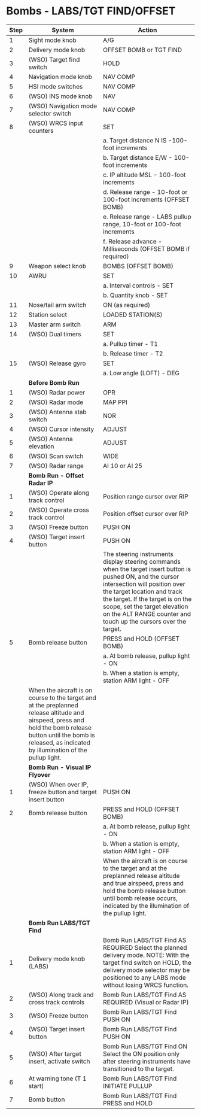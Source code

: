 # Bombs - LABS/TGT FIND/OFFSET

| Step | System                                                                                                                                                                                                                 | Action                                                                                                                                                                                                                                                                                                             |
|------|------------------------------------------------------------------------------------------------------------------------------------------------------------------------------------------------------------------------|--------------------------------------------------------------------------------------------------------------------------------------------------------------------------------------------------------------------------------------------------------------------------------------------------------------------|
| 1    | Sight mode knob                                                                                                                                                                                                        | A/G                                                                                                                                                                                                                                                                                                                |
| 2    | Delivery mode knob                                                                                                                                                                                                     | OFFSET BOMB or TGT FIND                                                                                                                                                                                                                                                                                            |
| 3    | (WSO) Target find switch                                                                                                                                                                                               | HOLD                                                                                                                                                                                                                                                                                                               |
| 4    | Navigation mode knob                                                                                                                                                                                                   | NAV COMP                                                                                                                                                                                                                                                                                                           |
| 5    | HSI mode switches                                                                                                                                                                                                      | NAV COMP                                                                                                                                                                                                                                                                                                           |
| 6    | (WSO) INS mode knob                                                                                                                                                                                                    | NAV                                                                                                                                                                                                                                                                                                                |
| 7    | (WSO) Navigation mode selector switch                                                                                                                                                                                  | NAV COMP                                                                                                                                                                                                                                                                                                           |
| 8    | (WSO) WRCS input counters                                                                                                                                                                                              | SET                                                                                                                                                                                                                                                                                                                |
|      |                                                                                                                                                                                                                        | a. Target distance N IS -100-foot increments                                                                                                                                                                                                                                                                       |
|      |                                                                                                                                                                                                                        | b. Target distance E/W - 100-foot increments                                                                                                                                                                                                                                                                       |
|      |                                                                                                                                                                                                                        | c. IP altitude MSL - 100-foot increments                                                                                                                                                                                                                                                                           |
|      |                                                                                                                                                                                                                        | d. Release range - 10-foot or 100-foot increments (OFFSET BOMB)                                                                                                                                                                                                                                                    |
|      |                                                                                                                                                                                                                        | e. Release range - LABS pullup range, 10-foot or 100-foot increments                                                                                                                                                                                                                                               |
|      |                                                                                                                                                                                                                        | f. Release advance - Milliseconds (OFFSET BOMB if required)                                                                                                                                                                                                                                                        |
| 9    | Weapon select knob                                                                                                                                                                                                     | BOMBS (OFFSET BOMB)                                                                                                                                                                                                                                                                                                |
| 10   | AWRU                                                                                                                                                                                                                   | SET                                                                                                                                                                                                                                                                                                                |
|      |                                                                                                                                                                                                                        | a. Interval controls - SET                                                                                                                                                                                                                                                                                         |
|      |                                                                                                                                                                                                                        | b. Quantity knob - SET                                                                                                                                                                                                                                                                                             |
| 11   | Nose/tail arm switch                                                                                                                                                                                                   | ON (as required)                                                                                                                                                                                                                                                                                                   |
| 12   | Station select                                                                                                                                                                                                         | LOADED STATION(S)                                                                                                                                                                                                                                                                                                  |
| 13   | Master arm switch                                                                                                                                                                                                      | ARM                                                                                                                                                                                                                                                                                                                |
| 14   | (WSO) Dual timers                                                                                                                                                                                                      | SET                                                                                                                                                                                                                                                                                                                |
|      |                                                                                                                                                                                                                        | a. Pullup timer - T1                                                                                                                                                                                                                                                                                               |
|      |                                                                                                                                                                                                                        | b. Release timer - T2                                                                                                                                                                                                                                                                                              |
| 15   | (WSO) Release gyro                                                                                                                                                                                                     | SET                                                                                                                                                                                                                                                                                                                |
|      |                                                                                                                                                                                                                        | a. Low angle (LOFT) - DEG                                                                                                                                                                                                                                                                                          |
|      | **Before Bomb Run**                                                                                                                                                                                                    |                                                                                                                                                                                                                                                                                                                    |
| 1    | (WSO) Radar power                                                                                                                                                                                                      | OPR                                                                                                                                                                                                                                                                                                                |
| 2    | (WSO) Radar mode                                                                                                                                                                                                       | MAP PPI                                                                                                                                                                                                                                                                                                            |
| 3    | (WSO) Antenna stab switch                                                                                                                                                                                              | NOR                                                                                                                                                                                                                                                                                                                |
| 4    | (WSO) Cursor intensity                                                                                                                                                                                                 | ADJUST                                                                                                                                                                                                                                                                                                             |
| 5    | (WSO) Antenna elevation                                                                                                                                                                                                | ADJUST                                                                                                                                                                                                                                                                                                             |
| 6    | (WSO) Scan switch                                                                                                                                                                                                      | WIDE                                                                                                                                                                                                                                                                                                               |
| 7    | (WSO) Radar range                                                                                                                                                                                                      | AI 10 or AI 25                                                                                                                                                                                                                                                                                                     |
|      | **Bomb Run - Offset Radar IP**                                                                                                                                                                                         |                                                                                                                                                                                                                                                                                                                    |
| 1    | (WSO) Operate along track control                                                                                                                                                                                      | Position range cursor over RIP                                                                                                                                                                                                                                                                                     |
| 2    | (WSO) Operate cross track control                                                                                                                                                                                      | Position offset cursor over RIP                                                                                                                                                                                                                                                                                    |
| 3    | (WSO) Freeze button                                                                                                                                                                                                    | PUSH ON                                                                                                                                                                                                                                                                                                            |
| 4    | (WSO) Target insert button                                                                                                                                                                                             | PUSH ON                                                                                                                                                                                                                                                                                                            |
|      |                                                                                                                                                                                                                        | The steering instruments display steering commands when the target insert button is pushed ON, and the cursor intersection will position over the target location and track the target. If the target is on the scope, set the target elevation on the ALT RANGE counter and touch up the cursors over the target. |
| 5    | Bomb release button                                                                                                                                                                                                    | PRESS and HOLD (OFFSET BOMB)                                                                                                                                                                                                                                                                                       |
|      |                                                                                                                                                                                                                        | a. At bomb release, pullup light - ON                                                                                                                                                                                                                                                                              |
|      |                                                                                                                                                                                                                        | b. When a station is empty, station ARM light - OFF                                                                                                                                                                                                                                                                |
|      | When the aircraft is on course to the target and at the preplanned release altitude and airspeed, press and hold the bomb release button until the bomb is released, as indicated by illumination of the pullup light. |                                                                                                                                                                                                                                                                                                                    |
|      | **Bomb Run - Visual IP Flyover**                                                                                                                                                                                       |                                                                                                                                                                                                                                                                                                                    |
| 1    | (WSO) When over IP, freeze button and target insert button                                                                                                                                                             | PUSH ON                                                                                                                                                                                                                                                                                                            |
| 2    | Bomb release button                                                                                                                                                                                                    | PRESS and HOLD (OFFSET BOMB)                                                                                                                                                                                                                                                                                       |
|      |                                                                                                                                                                                                                        | a. At bomb release, pullup light - ON                                                                                                                                                                                                                                                                              |
|      |                                                                                                                                                                                                                        | b. When a station is empty, station ARM light - OFF                                                                                                                                                                                                                                                                |
|      |                                                                                                                                                                                                                        | When the aircraft is on course to the target and at the preplanned release altitude and true airspeed, press and hold the bomb release button until bomb release occurs, indicated by the illumination of the pullup light.                                                                                        |
|      | **Bomb Run LABS/TGT Find**                                                                                                                                                                                             |                                                                                                                                                                                                                                                                                                                    |
| 1    | Delivery mode knob (LABS)                                                                                                                                                                                              | Bomb Run LABS/TGT Find AS REQUIRED Select the planned delivery mode. NOTE: With the target find switch on HOLD, the delivery mode selector may be positioned to any LABS mode without losing WRCS function.                                                                                                        |
| 2    | (WSO) Along track and cross track controls                                                                                                                                                                             | Bomb Run LABS/TGT Find AS REQUIRED (Visual or Radar IP)                                                                                                                                                                                                                                                            |
| 3    | (WSO) Freeze button                                                                                                                                                                                                    | Bomb Run LABS/TGT Find PUSH ON                                                                                                                                                                                                                                                                                     |
| 4    | (WSO) Target insert button                                                                                                                                                                                             | Bomb Run LABS/TGT Find PUSH ON                                                                                                                                                                                                                                                                                     |
| 5    | (WSO) After target insert, activate switch                                                                                                                                                                             | Bomb Run LABS/TGT Find ON Select the ON position only after steering instruments have transitioned to the target.                                                                                                                                                                                                  |
| 6    | At warning tone (T 1 start)                                                                                                                                                                                            | Bomb Run LABS/TGT Find INITIATE PULLUP                                                                                                                                                                                                                                                                             |
| 7    | Bomb button                                                                                                                                                                                                            | Bomb Run LABS/TGT Find PRESS and HOLD                                                                                                                                                                                                                                                                              |
